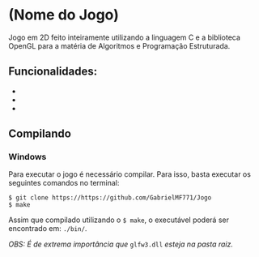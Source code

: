 # (Nome do Jogo)
Jogo em 2D feito inteiramente utilizando a linguagem C e a biblioteca OpenGL para a matéria de Algoritmos e Programação Estruturada.

## Funcionalidades:
- 
- 
- 

## Compilando

### Windows

Para executar o jogo é necessário compilar. Para isso, basta executar os seguintes comandos no terminal:

`$ git clone https://https://github.com/GabrielMF771/Jogo`\
`$ make`

Assim que compilado utilizando o `$ make`, o executável poderá ser encontrado em: `./bin/`.

*OBS: É de extrema importância que* `glfw3.dll` *esteja na pasta raiz.*